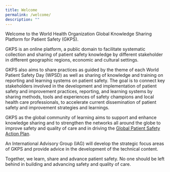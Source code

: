 ```yaml
---
title: Welcome
permalink: /welcome/
description: ""
---
```

Welcome to the World Health Organization Global Knowledge Sharing Platform for Patient Safety (GKPS).

GKPS is an online platform, a public domain to facilitate systematic collection and sharing of patient safety knowledge by different stakeholder in different geographic regions, economic and cultural settings.

GKPS also aims to share practices as guided by the theme of each World Patient Safety Day (WPSD) as well as sharing of knowledge and training on reporting and learning systems on patient safety. The goal is to connect key stakeholders involved in the development and implementation of patient safety and improvement practices, reporting, and learning systems by sharing methods, tools and experiences of safety champions and local health care professionals, to accelerate current dissemination of patient safety and improvement strategies and learnings.

GKPS as the global community of learning aims to support and enhance knowledge sharing and to strengthen the networks all around the globe to improve safety and quality of care and in driving the [Global Patient Safety Action Plan](https://www.who.int/teams/integrated-health-services/patient-safety/policy/global-patient-safety-action-plan). 

An International Advisory Group (IAG) will develop the strategic focus areas of GKPS and provide advice in the development of the technical content.

Together, we learn, share and advance patient safety. No one should be left behind in building and advancing safety and quality of care.